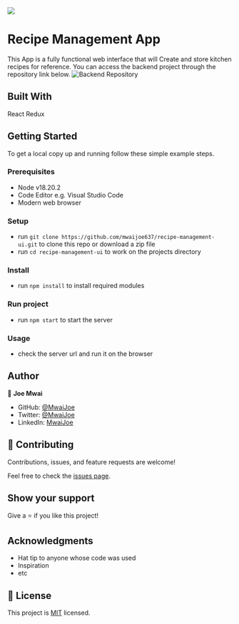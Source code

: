 ![](https://encrypted-tbn0.gstatic.com/images?q=tbn:ANd9GcTkJqzCdMjOU_lJvBjQLrXLp8rmZCNM08840A&s)

# Recipe Management App

This App is a fully functional web interface that will Create and store kitchen recipes for reference. You can access the backend project through the repository link below.
![Backend Repository](https://github.com/mwaijoe637/RecipeManagement/tree/main/RecipeManagement)

## Built With

React
Redux

## Getting Started

To get a local copy up and running follow these simple example steps.

### Prerequisites

- Node v18.20.2
- Code Editor e.g. Visual Studio Code
- Modern web browser

### Setup

- run `git clone https://github.com/mwaijoe637/recipe-management-ui.git` to clone this repo or download a zip file
- run `cd recipe-management-ui` to work on the projects directory

### Install

- run `npm install` to install required modules

### Run project

- run `npm start` to start the server

### Usage

- check the server url and run it on the browser

## Author

👤 **Joe Mwai**

- GitHub: [@MwaiJoe](https://github.com/MwaiJoe637)
- Twitter: [@MwaiJoe](https://twitter.com/MwaiJoe)
- LinkedIn: [MwaiJoe](https://linkedin.com/in/mwai-joe/)

## 🤝 Contributing

Contributions, issues, and feature requests are welcome!

Feel free to check the [issues page](../../issues/).

## Show your support

Give a ⭐️ if you like this project!

## Acknowledgments

- Hat tip to anyone whose code was used
- Inspiration
- etc

## 📝 License

This project is [MIT](./LICENSE.md) licensed.
